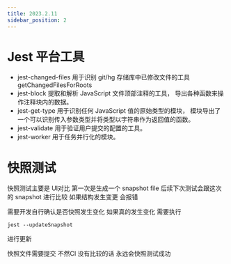 ```yaml
---
title: 2023.2.11
sidebar_position: 2
---
```


# Jest 平台工具
- jest-changed-files 用于识别 git/hg 存储库中已修改文件的工具 getChangedFilesForRoots
- jest-block 提取和解析 JavaScript 文件顶部注释的工具， 导出各种函数来操作注释块内的数据。
- jest-get-type 用于识别任何 JavaScript 值的原始类型的模块， 模块导出了一个可以识别传入参数类型并将类型以字符串作为返回值的函数。
- jest-validate 用于验证用户提交的配置的工具。 
- jest-worker 用于任务并行化的模块。


# 快照测试
快照测试主要是 UI对比
第一次是生成一个 snapshot file 后续下次测试会跟这次的 snapshot 进行比较 如果结构发生变更 会报错

需要开发自行确认是否快照发生变化 如果真的发生变化 需要执行
```shell
jest --updateSnapshot
```
进行更新

快照文件需要提交 不然CI 没有比较的话 永远会快照测试成功
